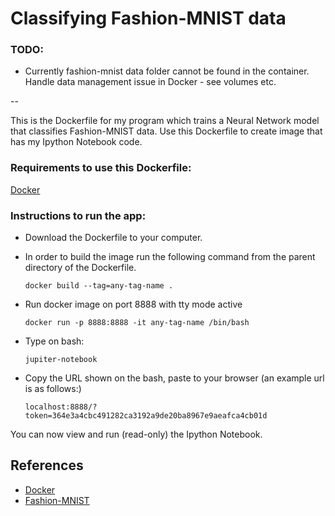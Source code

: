 # Classifying Fashion-MNIST data

### TODO:

- Currently fashion-mnist data folder cannot be found in the container. Handle data management issue in Docker - see volumes etc.

--

This is the Dockerfile for my program which trains a Neural Network model that classifies Fashion-MNIST data. 
Use this Dockerfile to create image that has my Ipython Notebook code.

### Requirements to use this Dockerfile:

[Docker](https://www.docker.com/)

### Instructions to run the app:

- Download the Dockerfile to your computer.
- In order to build the image run the following command from the parent directory of the Dockerfile.

      docker build --tag=any-tag-name .

- Run docker image on port 8888 with tty mode active

      docker run -p 8888:8888 -it any-tag-name /bin/bash
      
- Type on bash:

      jupiter-notebook

- Copy the URL shown on the bash, paste to your browser (an example url is as follows:)

      localhost:8888/?token=364e3a4cbc491282ca3192a9de20ba8967e9aeafca4cb01d

You can now view and run (read-only) the Ipython Notebook.

## References
- [Docker](https://www.docker.com/)
- [Fashion-MNIST](https://www.kaggle.com/zalando-research/fashionmnist)


